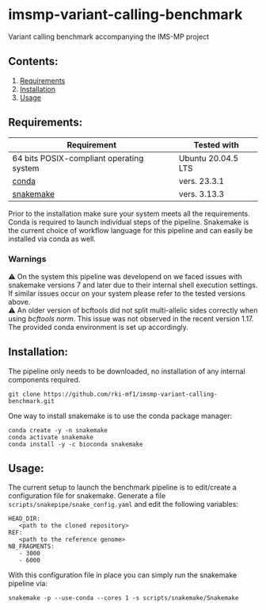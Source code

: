 # imsmp-variant-calling-benchmark
Variant calling benchmark accompanying the IMS-MP project

## Contents:
1. [Requirements](#requirements)
2. [Installation](#installation)
3. [Usage](#usage)


## Requirements:

| Requirement | Tested with |
| --- | --- |
| 64 bits POSIX-compliant operating system | Ubuntu 20.04.5 LTS |
| [conda](https://docs.conda.io/en/latest/) | vers. 23.3.1 |
| [snakemake](https://snakemake.readthedocs.io/en/stable/) | vers. 3.13.3 |

Prior to the installation make sure your system meets all the requirements. Conda is required to launch individual steps of the pipeline. Snakemake is the current choice of workflow language for this pipeline and can easily be installed via conda as well.

### Warnings

⚠️ On the system this pipeline was developend on we faced issues with snakemake versions 7 and later due to their internal shell execution settings. If similar issues occur on your system please refer to the tested versions above. <br>
⚠️ An older version of bcftools did not split multi-allelic sides correctly when using _bcftools norm_. This issue was not observed in the recent version 1.17. The provided conda environment is set up accordingly.

## Installation:

The pipeline only needs to be downloaded, no installation of any internal components required.
```
git clone https://github.com/rki-mf1/imsmp-variant-calling-benchmark.git
```

One way to install snakemake is to use the conda package manager:
```
conda create -y -n snakemake
conda activate snakemake
conda install -y -c bioconda snakemake
```

## Usage:

The current setup to launch the benchmark pipeline is to edit/create a configuration file for snakemake. Generate a file `scripts/snakepipe/snake_config.yaml` and edit the following variables:
```
HEAD_DIR:
   <path to the cloned repository>
REF:
   <path to the reference genome>
NB_FRAGMENTS:
   - 3000
   - 6000
```

With this configuration file in place you can simply run the snakemake pipeline via:
```
snakemake -p --use-conda --cores 1 -s scripts/snakemake/Snakemake
```
